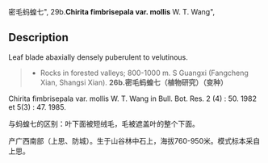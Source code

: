 密毛蚂蝗七",
29b.**Chirita fimbrisepala var. mollis** W. T. Wang",

## Description
Leaf blade abaxially densely puberulent to velutinous.

> * Rocks in forested valleys; 800-1000 m. S Guangxi (Fangcheng Xian, Shangsi Xian).
**26b.密毛蚂蝗七（植物研究）（变种）**

Chirita fimbrisepala var. mollis W. T. Wang in Bull. Bot. Res. 2 (4) : 50. 1982 et 5(3) : 47. 1985.

与蚂蝗七的区别：叶下面被短绒毛，毛被遮盖叶的整个下面。

产广西南部（上思、防城）。生于山谷林中石上，海拔760-950米。模式标本采自上思。
